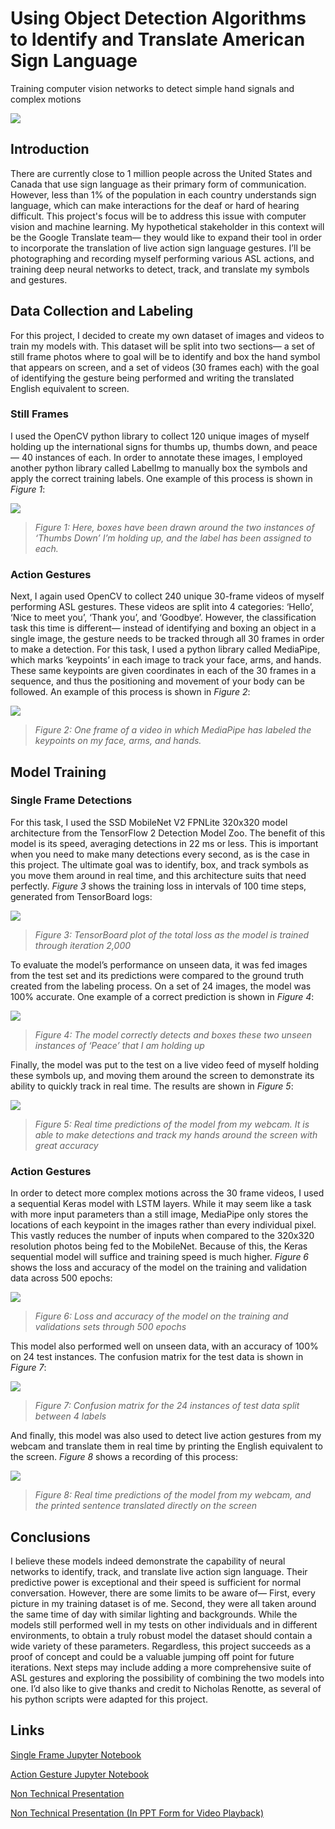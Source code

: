 # Using Object Detection Algorithms to Identify and Translate American Sign Language

Training computer vision networks to detect simple hand signals and complex motions 

![](./Images/image6.png)

## **Introduction**

There are currently close to 1 million people across the United States and Canada that use sign language as their primary form of communication. However, less than 1% of the population in each country understands sign language, which can make interactions for the deaf or hard of hearing difficult. This project's focus will be to address this issue with computer vision and machine learning. My hypothetical stakeholder in this context will be the Google Translate team— they would like to expand their tool in order to incorporate the translation of live action sign language gestures. I’ll be photographing and recording myself performing various ASL actions, and training deep neural networks to detect, track, and translate my symbols and gestures.

## **Data Collection and Labeling**

For this project, I decided to create my own dataset of images and videos to train my models with. This dataset will be split into two sections— a set of still frame photos where to goal will be to identify and box the hand symbol that appears on screen, and a set of videos (30 frames each) with the goal of identifying the gesture being performed and writing the translated English equivalent to screen. 

### **Still Frames**

I used the OpenCV python library to collect 120 unique images of myself holding up the international signs for thumbs up, thumbs down, and peace— 40 instances of each. In order to annotate these images, I employed another python library called LabelImg to manually box the symbols and apply the correct training labels. One example of this process is shown in *Figure 1*:

![](./Images/image3.png)

> *Figure 1: Here, boxes have been drawn around the two instances of ‘Thumbs Down’ I’m holding up, and the label has been assigned to each.*

### **Action Gestures**

Next, I again used OpenCV to collect 240 unique 30-frame videos of myself performing ASL gestures. These videos are split into 4 categories: ‘Hello’, ‘Nice to meet you’, ‘Thank you’, and ‘Goodbye’. However, the classification task this time is different— instead of identifying and boxing an object in a single image, the gesture needs to be tracked through all 30 frames in order to make a detection. For this task, I used a python library called MediaPipe, which marks ‘keypoints’ in each image to track your face, arms, and hands. These same keypoints are given coordinates in each of the 30 frames in a sequence, and thus the positioning and movement of your body can be followed. An example of this process is shown in *Figure 2*:

![](./Images/image1.png)

> *Figure 2: One frame of a video in which MediaPipe has labeled the keypoints on my face, arms, and hands.* 

## **Model Training**

### **Single Frame Detections**

For this task, I used the SSD MobileNet V2 FPNLite 320x320 model architecture from the TensorFlow 2 Detection Model Zoo. The benefit of this model is its speed, averaging detections in 22 ms or less. This is important when you need to make many detections every second, as is the case in this project. The ultimate goal was to identify, box, and track symbols as you move them around in real time, and this architecture suits that need perfectly. *Figure 3* shows the training loss in intervals of 100 time steps, generated from TensorBoard logs:

![](./Images/image7.png)

> *Figure 3: TensorBoard plot of the total loss as the model is trained through iteration 2,000*

To evaluate the model’s performance on unseen data, it was fed images from the test set and its predictions were compared to the ground truth created from the labeling process. On a set of 24 images, the model was 100% accurate. One example of a correct prediction is shown in *Figure 4*:

![](./Images/image2.png)

> *Figure 4: The model correctly detects and boxes these two unseen instances of ‘Peace’ that I am holding up*

Finally, the model was put to the test on a live video feed of myself holding these symbols up, and moving them around the screen to demonstrate its ability to quickly track in real time. The results are shown in *Figure 5*:

![](./Images/Object_Detection.gif)

> *Figure 5: Real time predictions of the model from my webcam. It is able to make detections and track my hands around the screen with great accuracy*

### **Action Gestures**

In order to detect more complex motions across the 30 frame videos, I used a sequential Keras model with LSTM layers. While it may seem like a task with more input parameters than a still image, MediaPipe only stores the locations of each keypoint in the images rather than every individual pixel. This vastly reduces the number of inputs when compared to the 320x320 resolution photos being fed to the MobileNet. Because of this, the Keras sequential model will suffice and training speed is much higher. *Figure 6* shows the loss and accuracy of the model on the training and validation data across 500 epochs:

![](./Images/image4.png)

> *Figure 6: Loss and accuracy of the model on the training and validations sets through 500 epochs*

This model also performed well on unseen data, with an accuracy of 100% on 24 test instances. The confusion matrix for the test data is shown in *Figure 7*:

![](./Images/image5.png)

> *Figure 7: Confusion matrix for the 24 instances of test data split between 4 labels*

And finally, this model was also used to detect live action gestures from my webcam and translate them in real time by printing the English equivalent to the screen. *Figure 8* shows a recording of this process:

![](./Images/Action.gif)

> *Figure 8: Real time predictions of the model from my webcam, and the printed sentence translated directly on the screen*

## **Conclusions**

I believe these models indeed demonstrate the capability of neural networks to identify, track, and translate live action sign language. Their predictive power is exceptional and their speed is sufficient for normal conversation. However, there are some limits to be aware of— First, every picture in my training dataset is of me. Second, they were all taken around the same time of day with similar lighting and backgrounds. While the models still performed well in my tests on other individuals and in different environments, to obtain a truly robust model the dataset should contain a wide variety of these parameters. Regardless, this project succeeds as a proof of concept and could be a valuable jumping off point for future iterations. Next steps may include adding a more comprehensive suite of ASL gestures and exploring the possibility of combining the two models into one. I’d also like to give thanks and credit to Nicholas Renotte, as several of his python scripts were adapted for this project. 

## **Links**

[Single Frame Jupyter Notebook](https://github.com/LindstromKyle/Flatiron-Capstone/blob/main/SingleFrame/Single_Frame.ipynb)  

[Action Gesture Jupyter Notebook](https://github.com/LindstromKyle/Flatiron-Capstone/blob/main/Action/Action.ipynb)  

[Non Technical Presentation](https://github.com/LindstromKyle/Flatiron-Capstone/blob/main/Non%20Technical%20Presentation.pptx)  

[Non Technical Presentation (In PPT Form for Video Playback)](https://github.com/LindstromKyle/Flatiron-Capstone/blob/main/Non%20Technical%20Presentation.pptx)  



